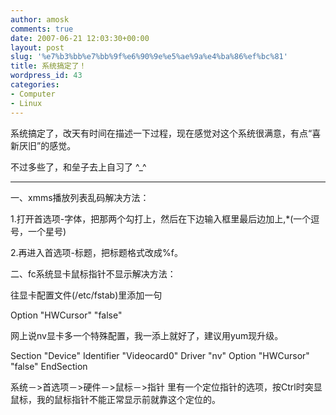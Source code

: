 ```yaml
---
author: amosk
comments: true
date: 2007-06-21 12:03:30+00:00
layout: post
slug: '%e7%b3%bb%e7%bb%9f%e6%90%9e%e5%ae%9a%e4%ba%86%ef%bc%81'
title: 系统搞定了！
wordpress_id: 43
categories:
- Computer
- Linux
---
```


系统搞定了，改天有时间在描述一下过程，现在感觉对这个系统很满意，有点“喜新厌旧”的感觉。

不过多些了，和垒子去上自习了 ^_^

*********************************

一、xmms播放列表乱码解决方法：

1.打开首选项-字体，把那两个勾打上，然后在下边输入框里最后边加上,*(一个逗号，一个星号)

2.再进入首选项-标题，把标题格式改成%f。

二、fc系统显卡鼠标指针不显示解决方法：

往显卡配置文件(/etc/fstab)里添加一句

Option "HWCursor" "false" 

网上说nv显卡多一个特殊配置，我一添上就好了，建议用yum现升级。



Section "Device"
Identifier "Videocard0"
Driver "nv"
Option "HWCursor" "false" 
EndSection


系统－>首选项－>硬件－>鼠标－>指针 里有一个定位指针的选项，按Ctrl时突显鼠标，我的鼠标指针不能正常显示前就靠这个定位的。
